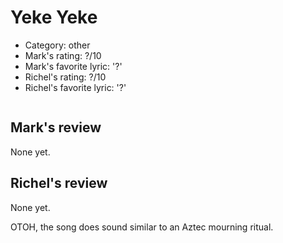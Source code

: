 # Yeke Yeke

 * Category: other
 * Mark's rating: ?/10
 * Mark's  favorite lyric: '?'
 * Richel's rating: ?/10
 * Richel's favorite lyric: '?'
 
```
```

## Mark's review

None yet.

## Richel's review

None yet.

OTOH, the song does sound similar to an Aztec mourning ritual.
